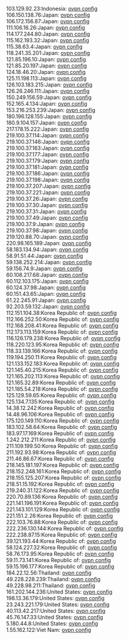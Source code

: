 103.129.92.23:Indonesia: [ovpn config](vpn/103_129_92_23.ovpn)  
106.150.138.76:Japan: [ovpn config](vpn/106_150_138_76.ovpn)  
106.172.156.87:Japan: [ovpn config](vpn/106_172_156_87.ovpn)  
111.106.16.26:Japan: [ovpn config](vpn/111_106_16_26.ovpn)  
114.177.244.80:Japan: [ovpn config](vpn/114_177_244_80.ovpn)  
115.162.193.32:Japan: [ovpn config](vpn/115_162_193_32.ovpn)  
115.38.63.4:Japan: [ovpn config](vpn/115_38_63_4.ovpn)  
118.241.35.201:Japan: [ovpn config](vpn/118_241_35_201.ovpn)  
121.85.196.10:Japan: [ovpn config](vpn/121_85_196_10.ovpn)  
121.85.20.197:Japan: [ovpn config](vpn/121_85_20_197.ovpn)  
124.18.46.20:Japan: [ovpn config](vpn/124_18_46_20.ovpn)  
125.11.198.113:Japan: [ovpn config](vpn/125_11_198_113.ovpn)  
126.103.183.215:Japan: [ovpn config](vpn/126_103_183_215.ovpn)  
126.26.246.111:Japan: [ovpn config](vpn/126_26_246_111.ovpn)  
150.249.156.59:Japan: [ovpn config](vpn/150_249_156_59.ovpn)  
152.165.4.134:Japan: [ovpn config](vpn/152_165_4_134.ovpn)  
153.216.253.239:Japan: [ovpn config](vpn/153_216_253_239.ovpn)  
180.196.128.155:Japan: [ovpn config](vpn/180_196_128_155.ovpn)  
180.9.104.157:Japan: [ovpn config](vpn/180_9_104_157.ovpn)  
217.178.15.222:Japan: [ovpn config](vpn/217_178_15_222.ovpn)  
219.100.37.114:Japan: [ovpn config](vpn/219_100_37_114.ovpn)  
219.100.37.146:Japan: [ovpn config](vpn/219_100_37_146.ovpn)  
219.100.37.163:Japan: [ovpn config](vpn/219_100_37_163.ovpn)  
219.100.37.177:Japan: [ovpn config](vpn/219_100_37_177.ovpn)  
219.100.37.179:Japan: [ovpn config](vpn/219_100_37_179.ovpn)  
219.100.37.181:Japan: [ovpn config](vpn/219_100_37_181.ovpn)  
219.100.37.186:Japan: [ovpn config](vpn/219_100_37_186.ovpn)  
219.100.37.198:Japan: [ovpn config](vpn/219_100_37_198.ovpn)  
219.100.37.207:Japan: [ovpn config](vpn/219_100_37_207.ovpn)  
219.100.37.221:Japan: [ovpn config](vpn/219_100_37_221.ovpn)  
219.100.37.26:Japan: [ovpn config](vpn/219_100_37_26.ovpn)  
219.100.37.30:Japan: [ovpn config](vpn/219_100_37_30.ovpn)  
219.100.37.31:Japan: [ovpn config](vpn/219_100_37_31.ovpn)  
219.100.37.49:Japan: [ovpn config](vpn/219_100_37_49.ovpn)  
219.100.37.9:Japan: [ovpn config](vpn/219_100_37_9.ovpn)  
219.100.37.98:Japan: [ovpn config](vpn/219_100_37_98.ovpn)  
219.120.88.70:Japan: [ovpn config](vpn/219_120_88_70.ovpn)  
220.98.165.189:Japan: [ovpn config](vpn/220_98_165_189.ovpn)  
58.183.134.94:Japan: [ovpn config](vpn/58_183_134_94.ovpn)  
58.91.51.44:Japan: [ovpn config](vpn/58_91_51_44.ovpn)  
59.138.252.214:Japan: [ovpn config](vpn/59_138_252_214.ovpn)  
59.156.74.9:Japan: [ovpn config](vpn/59_156_74_9.ovpn)  
60.108.217.68:Japan: [ovpn config](vpn/60_108_217_68.ovpn)  
60.112.103.175:Japan: [ovpn config](vpn/60_112_103_175.ovpn)  
60.124.37.98:Japan: [ovpn config](vpn/60_124_37_98.ovpn)  
60.151.43.65:Japan: [ovpn config](vpn/60_151_43_65.ovpn)  
61.22.245.91:Japan: [ovpn config](vpn/61_22_245_91.ovpn)  
92.203.59.132:Japan: [ovpn config](vpn/92_203_59_132.ovpn)  
112.151.104.38:Korea Republic of: [ovpn config](vpn/112_151_104_38.ovpn)  
112.166.252.50:Korea Republic of: [ovpn config](vpn/112_166_252_50.ovpn)  
112.168.208.41:Korea Republic of: [ovpn config](vpn/112_168_208_41.ovpn)  
112.173.113.159:Korea Republic of: [ovpn config](vpn/112_173_113_159.ovpn)  
116.126.179.238:Korea Republic of: [ovpn config](vpn/116_126_179_238.ovpn)  
118.220.123.95:Korea Republic of: [ovpn config](vpn/118_220_123_95.ovpn)  
118.33.139.166:Korea Republic of: [ovpn config](vpn/118_33_139_166.ovpn)  
119.194.250.11:Korea Republic of: [ovpn config](vpn/119_194_250_11.ovpn)  
121.133.152.183:Korea Republic of: [ovpn config](vpn/121_133_152_183.ovpn)  
121.145.40.215:Korea Republic of: [ovpn config](vpn/121_145_40_215.ovpn)  
121.165.202.113:Korea Republic of: [ovpn config](vpn/121_165_202_113.ovpn)  
121.165.32.89:Korea Republic of: [ovpn config](vpn/121_165_32_89.ovpn)  
121.185.54.218:Korea Republic of: [ovpn config](vpn/121_185_54_218.ovpn)  
125.129.59.65:Korea Republic of: [ovpn config](vpn/125_129_59_65.ovpn)  
125.134.7.135:Korea Republic of: [ovpn config](vpn/125_134_7_135.ovpn)  
14.38.12.242:Korea Republic of: [ovpn config](vpn/14_38_12_242.ovpn)  
14.48.96.106:Korea Republic of: [ovpn config](vpn/14_48_96_106.ovpn)  
175.120.149.110:Korea Republic of: [ovpn config](vpn/175_120_149_110.ovpn)  
183.102.58.64:Korea Republic of: [ovpn config](vpn/183_102_58_64.ovpn)  
183.97.17.169:Korea Republic of: [ovpn config](vpn/183_97_17_169.ovpn)  
1.242.212.211:Korea Republic of: [ovpn config](vpn/1_242_212_211.ovpn)  
211.109.199.50:Korea Republic of: [ovpn config](vpn/211_109_199_50.ovpn)  
211.192.93.98:Korea Republic of: [ovpn config](vpn/211_192_93_98.ovpn)  
211.46.86.67:Korea Republic of: [ovpn config](vpn/211_46_86_67.ovpn)  
218.145.181.197:Korea Republic of: [ovpn config](vpn/218_145_181_197.ovpn)  
218.152.248.161:Korea Republic of: [ovpn config](vpn/218_152_248_161.ovpn)  
218.155.125.207:Korea Republic of: [ovpn config](vpn/218_155_125_207.ovpn)  
218.51.15.192:Korea Republic of: [ovpn config](vpn/218_51_15_192.ovpn)  
219.240.31.122:Korea Republic of: [ovpn config](vpn/219_240_31_122.ovpn)  
220.70.89.136:Korea Republic of: [ovpn config](vpn/220_70_89_136.ovpn)  
221.141.196.191:Korea Republic of: [ovpn config](vpn/221_141_196_191.ovpn)  
221.143.101.129:Korea Republic of: [ovpn config](vpn/221_143_101_129.ovpn)  
221.151.2.26:Korea Republic of: [ovpn config](vpn/221_151_2_26.ovpn)  
222.103.76.88:Korea Republic of: [ovpn config](vpn/222_103_76_88.ovpn)  
222.236.130.144:Korea Republic of: [ovpn config](vpn/222_236_130_144.ovpn)  
222.238.87.15:Korea Republic of: [ovpn config](vpn/222_238_87_15.ovpn)  
39.121.193.44:Korea Republic of: [ovpn config](vpn/39_121_193_44.ovpn)  
58.124.227.32:Korea Republic of: [ovpn config](vpn/58_124_227_32.ovpn)  
58.76.173.95:Korea Republic of: [ovpn config](vpn/58_76_173_95.ovpn)  
59.11.73.141:Korea Republic of: [ovpn config](vpn/59_11_73_141.ovpn)  
59.15.196.177:Korea Republic of: [ovpn config](vpn/59_15_196_177.ovpn)  
184.22.12.56:Thailand: [ovpn config](vpn/184_22_12_56.ovpn)  
49.228.228.239:Thailand: [ovpn config](vpn/49_228_228_239.ovpn)  
49.228.98.211:Thailand: [ovpn config](vpn/49_228_98_211.ovpn)  
161.202.144.236:United States: [ovpn config](vpn/161_202_144_236.ovpn)  
198.13.36.179:United States: [ovpn config](vpn/198_13_36_179.ovpn)  
23.243.221.179:United States: [ovpn config](vpn/23_243_221_179.ovpn)  
40.113.42.217:United States: [ovpn config](vpn/40_113_42_217.ovpn)  
45.76.147.33:United States: [ovpn config](vpn/45_76_147_33.ovpn)  
5.180.44.8:United States: [ovpn config](vpn/5_180_44_8.ovpn)  
1.55.162.122:Viet Nam: [ovpn config](vpn/1_55_162_122.ovpn)  
